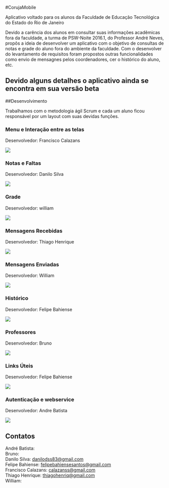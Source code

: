 #CorujaMobile

Aplicativo voltado para os alunos da Faculdade de Educação Tecnológica do Estado do Rio de Janeiro

Devido a carência dos alunos em consultar suas informações acadêmicas fora da faculdade, a turma de PSW-Noite 2016.1, do Professor André Neves, propôs a ideia de desenvolver um aplicativo com o objetivo de consultas de notas e grade do aluno fora do ambiente da faculdade.
Com o desenvolver do levantamento de requisitos foram propostos outras funcionalidades como envio de mensagnes pelos coordenadores, cer o histórico do aluno, etc.

## Devido alguns detalhes o aplicativo ainda se encontra em sua versão beta

##Desenvolvimento

Trabalhamos com o metodologia ágil Scrum e cada um aluno ficou responsável por um layout com suas devidas funções.

### Menu e Interação entre as telas

Desenvolvedor: Francisco Calazans

<img src="02 - Menu e interação das outras telas.gif">

### Notas e Faltas

Desenvolvedor: Danilo Silva

<img src="03 - Notas e faltas.gif">

### Grade

Desenvolvedor: william

<img src="04 - Grade.gif">

### Mensagens Recebidas

Desenvolvedor: Thiago Henrique

<img src="05 - Mensagens Recebidas.gif">

### Mensagens Enviadas

Desenvolvedor: William

<img src="06 - Mensagens Enviadas.gif">

### Histórico

Desenvolvedor: Felipe Bahiense

<img src="07 - Historico.gif">

### Professores

Desenvolvedor: Bruno

<img src="08 - Professores.gif">

### Links Úteis

Desenvolvedor: Felipe Bahiense

<img src="09 - Links.gif">

### Autenticação e webservice

Desenvolvedor: Andre Batista

<img src="10 - Autenticação.gif">


## Contatos

André Batista:    <br>
Bruno:            <br>
Danilo Silva: danilodss83@gmail.com <br>
Felipe Bahiense: felipebahiensesantos@gmail.com  <br>
Francisco Calazans: calazanss@gmail.com <br> 
Thiago Henrique: thiagohenriq@gmail.com <br>
William: <br>

